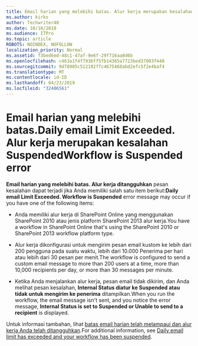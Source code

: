 ```yaml
---
title: Email harian yang melebihi batas. Alur kerja merupakan kesalahan Suspended
ms.author: kirks
author: Techwriter40
ms.date: 10/16/2018
ms.audience: ITPro
ms.topic: article
ROBOTS: NOINDEX, NOFOLLOW
localization_priority: Normal
ms.assetid: f3bed6ed-48c1-47af-9e6f-29f716aa8d6b
ms.openlocfilehash: c463a1f4f7936ff5fb14365a7723bed37003f448
ms.sourcegitcommit: 9d78905c512192ffc4675468abd2efc5f2e4baf4
ms.translationtype: MT
ms.contentlocale: id-ID
ms.lasthandoff: 04/23/2019
ms.locfileid: "32406561"
---
```

# <a name="daily-email-limit-exceeded-workflow-is-suspended-error"></a><span data-ttu-id="300ad-103">Email harian yang melebihi batas.</span><span class="sxs-lookup"><span data-stu-id="300ad-103">Daily email Limit Exceeded.</span></span> <span data-ttu-id="300ad-104">Alur kerja merupakan kesalahan Suspended</span><span class="sxs-lookup"><span data-stu-id="300ad-104">Workflow is Suspended error</span></span>

 <span data-ttu-id="300ad-105">**Email harian yang melebihi batas. Alur kerja ditangguhkan** pesan kesalahan dapat terjadi jika Anda memiliki salah satu item berikut:</span><span class="sxs-lookup"><span data-stu-id="300ad-105">**Daily email Limit Exceeded. Workflow is Suspended** error message may occur if you have one of the following items:</span></span> 
  
- <span data-ttu-id="300ad-106">Anda memiliki alur kerja di SharePoint Online yang menggunakan SharePoint 2010 atau jenis platform SharePoint 2013 alur kerja.</span><span class="sxs-lookup"><span data-stu-id="300ad-106">You have a workflow in SharePoint Online that's using the SharePoint 2010 or SharePoint 2013 workflow platform type.</span></span>
    
- <span data-ttu-id="300ad-107">Alur kerja dikonfigurasi untuk mengirim pesan email kustom ke lebih dari 200 pengguna pada suatu waktu, lebih dari 10.000 Penerima per hari atau lebih dari 30 pesan per menit.</span><span class="sxs-lookup"><span data-stu-id="300ad-107">The workflow is configured to send a custom email message to more than 200 users at a time, more than 10,000 recipients per day, or more than 30 messages per minute.</span></span>
    
- <span data-ttu-id="300ad-108">Ketika Anda menjalankan alur kerja, pesan email tidak dikirim, dan Anda melihat pesan kesalahan, **Internal Status diatur ke Suspended atau tidak untuk mengirim ke penerima** ditampilkan.</span><span class="sxs-lookup"><span data-stu-id="300ad-108">When you run the workflow, the email message isn't sent, and you notice the error message, **Internal Status is set to Suspended or Unable to send to a recipient** is displayed.</span></span> 
    
<span data-ttu-id="300ad-109">Untuk informasi tambahan, lihat [batas email harian telah melampaui dan alur kerja Anda telah ditangguhkan](https://go.microsoft.com/fwlink/?Linkid=2031137).</span><span class="sxs-lookup"><span data-stu-id="300ad-109">For additional information, see [Daily email limit has exceeded and your workflow has been suspended](https://go.microsoft.com/fwlink/?Linkid=2031137).</span></span>
  
